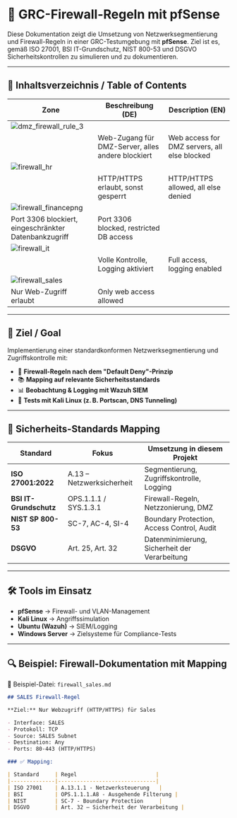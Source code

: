 
# 🔐 GRC-Firewall-Regeln mit pfSense

Diese Dokumentation zeigt die Umsetzung von Netzwerksegmentierung und Firewall-Regeln in einer GRC-Testumgebung mit **pfSense**. Ziel ist es, gemäß ISO 27001, BSI IT-Grundschutz, NIST 800-53 und DSGVO Sicherheitskontrollen zu simulieren und zu dokumentieren.

---

## 📁 Inhaltsverzeichnis / Table of Contents

| Zone         | Beschreibung (DE)                            | Description (EN)                         |
|--------------|-----------------------------------------------|-------------------------------------------|
| ![dmz_firewall_rule_3](https://github.com/user-attachments/assets/38b533f9-d9c5-427a-9a56-fe9d83a93354)
       | Web-Zugang für DMZ-Server, alles andere blockiert | Web access for DMZ servers, all else blocked |
| ![firewall_hr](https://github.com/user-attachments/assets/ba88ee1f-8364-4f74-8c79-8c332ed4ba58)
         | HTTP/HTTPS erlaubt, sonst gesperrt       | HTTP/HTTPS allowed, all else denied       |
| ![firewall_financepng](https://github.com/user-attachments/assets/b52fae03-f152-483a-98d7-ca5084ab0f01)
| Port 3306 blockiert, eingeschränkter Datenbankzugriff | Port 3306 blocked, restricted DB access   |
| ![firewall_it](https://github.com/user-attachments/assets/77686b8e-e567-4923-a63a-637a40d2f0f8)
         | Volle Kontrolle, Logging aktiviert       | Full access, logging enabled              |
| ![firewall_sales](https://github.com/user-attachments/assets/466e64af-edc1-46bc-9640-84de0a241648)
   | Nur Web-Zugriff erlaubt                  | Only web access allowed                   |

---







## 🎯 Ziel / Goal

Implementierung einer standardkonformen Netzwerksegmentierung und Zugriffskontrolle mit:

- 🔐 **Firewall-Regeln nach dem "Default Deny"-Prinzip**
- 📚 **Mapping auf relevante Sicherheitsstandards**
- 📊 **Beobachtung & Logging mit Wazuh SIEM**
- 🧪 **Tests mit Kali Linux (z. B. Portscan, DNS Tunneling)**

---

## 📑 Sicherheits-Standards Mapping

| Standard         | Fokus                              | Umsetzung in diesem Projekt                    |
|------------------|-------------------------------------|------------------------------------------------|
| **ISO 27001:2022** | A.13 – Netzwerksicherheit           | Segmentierung, Zugriffskontrolle, Logging      |
| **BSI IT-Grundschutz** | OPS.1.1.1 / SYS.1.3.1              | Firewall-Regeln, Netzzonierung, DMZ            |
| **NIST SP 800-53** | SC-7, AC-4, SI-4                    | Boundary Protection, Access Control, Audit     |
| **DSGVO**         | Art. 25, Art. 32                    | Datenminimierung, Sicherheit der Verarbeitung  |

---

## 🛠 Tools im Einsatz

- **pfSense** → Firewall- und VLAN-Management
- **Kali Linux** → Angriffssimulation
- **Ubuntu (Wazuh)** → SIEM/Logging
- **Windows Server** → Zielsysteme für Compliance-Tests

---

## 🔍 Beispiel: Firewall-Dokumentation mit Mapping

📄 Beispiel-Datei: `firewall_sales.md`

```markdown
## SALES Firewall-Regel

**Ziel:** Nur Webzugriff (HTTP/HTTPS) für Sales

- Interface: SALES
- Protokoll: TCP
- Source: SALES Subnet
- Destination: Any
- Ports: 80-443 (HTTP/HTTPS)

### ✅ Mapping:

| Standard     | Regel                         |
|--------------|-------------------------------|
| ISO 27001    | A.13.1.1 - Netzwerksteuerung   |
| BSI          | OPS.1.1.1.A8 - Ausgehende Filterung |
| NIST         | SC-7 - Boundary Protection     |
| DSGVO        | Art. 32 – Sicherheit der Verarbeitung |
